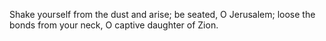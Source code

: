 Shake yourself from the dust and arise; be seated, O Jerusalem; loose the bonds from your neck, O captive daughter of Zion.
